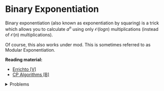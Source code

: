 
# Binary Exponentiation
Binary exponentiation (also known as exponentiation by squaring) is a trick which allows you to calculate $a^n$ using only $\mathcal{O}(logn)$ multiplications (instead of $\mathcal{O}(n)$ multiplications).

Of course, this also works under mod. This is sometimes referred to as Modular Exponentiation.

**Reading material:**
* [Errichto [V]](https://www.youtube.com/watch?v=L-Wzglnm4dM)
* [CP Algorithms [B]](https://cp-algorithms.com/algebra/binary-exp.html)

<details>
<summary>Problems</summary>
<ul>
    <li><a href="https://www.spoj.com/problems/LASTDIG/">Spoj LASTDIG</a></li>
    <li><a href="https://www.codechef.com/problems/CKISSHUG">Codechef CKISSHUG</a></li>
</ul>
</details>